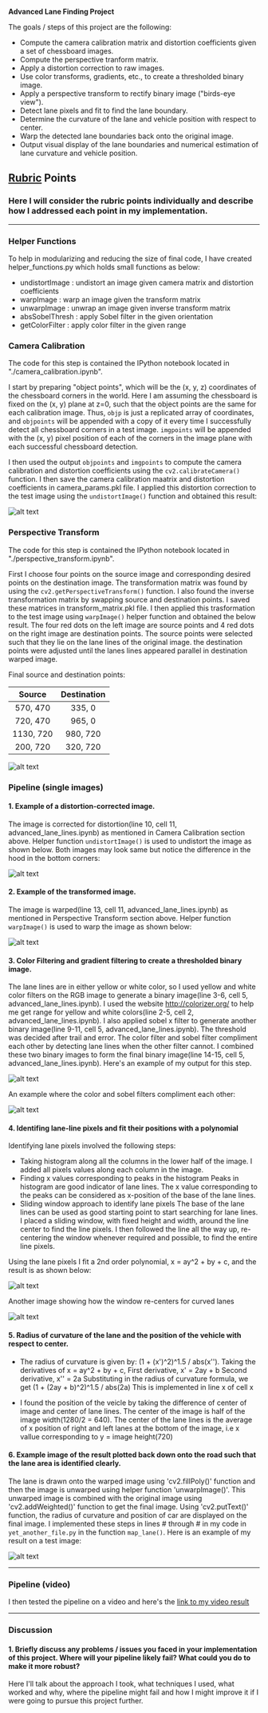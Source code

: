 **Advanced Lane Finding Project**

The goals / steps of this project are the following:

* Compute the camera calibration matrix and distortion coefficients given a set of chessboard images.
* Compute the perspective tranform matrix.
* Apply a distortion correction to raw images.
* Use color transforms, gradients, etc., to create a thresholded binary image.
* Apply a perspective transform to rectify binary image ("birds-eye view").
* Detect lane pixels and fit to find the lane boundary.
* Determine the curvature of the lane and vehicle position with respect to center.
* Warp the detected lane boundaries back onto the original image.
* Output visual display of the lane boundaries and numerical estimation of lane curvature and vehicle position.

[//]: # (Image References)

[image1]: ./results/undistorted.jpg "Undistorted"
[image2]: ./results/warped.jpg "Warped"
[image3]: ./results/undistorted_lane_image.jpg "Undistorted Lane Image"
[image4]: ./results/warped_lane_image.jpg "Warped Lane Image"
[image5]: ./results/lane_filter_1.jpg "Lane Filter 1"
[image6]: ./results/lane_filter_2.jpg "Lane Filter 2"
[image7]: ./results/finding_lane_pixels_1.jpg "Finding Lane Pixels 1"
[image8]: ./results/finding_lane_pixels_2.jpg "Finding Lane Pixels 2"
[image9]: ./results/final_image.jpg "Final Image"
[video1]: ./project_video_output.mp4 "Video"

## [Rubric](https://review.udacity.com/#!/rubrics/571/view) Points

### Here I will consider the rubric points individually and describe how I addressed each point in my implementation.  

---
### Helper Functions

To help in modularizing and reducing the size of final code, I have created helper_functions.py which holds small functions as below:
* undistortImage : undistort an image given camera matrix and distortion coefficients
* warpImage : warp an image given the transform matrix
* unwarpImage : unwrap an image given inverse transform matrix
* absSobelThresh : apply Sobel filter in the given orientation
* getColorFilter : apply color filter in the given range

### Camera Calibration

The code for this step is contained the IPython notebook located in "./camera_calibration.ipynb".

I start by preparing "object points", which will be the (x, y, z) coordinates of the chessboard corners in the world. Here I am assuming the chessboard is fixed on the (x, y) plane at z=0, such that the object points are the same for each calibration image.  Thus, `objp` is just a replicated array of coordinates, and `objpoints` will be appended with a copy of it every time I successfully detect all chessboard corners in a test image.  `imgpoints` will be appended with the (x, y) pixel position of each of the corners in the image plane with each successful chessboard detection.  

I then used the output `objpoints` and `imgpoints` to compute the camera calibration and distortion coefficients using the `cv2.calibrateCamera()` function.  I then save the camera calibration maatrix and distortion coefficients in camera_params.pkl file. I applied this distortion correction to the test image using the `undistortImage()` function and obtained this result: 

![alt text][image1]

### Perspective Transform

The code for this step is contained the IPython notebook located in "./perspective_transform.ipynb".

First I choose four points on the source image and corresponding desired points on the destination image. The transformation matrix was found by using the `cv2.getPerspectiveTransform()` function. I also found the inverse transformation matrix by swapping source and destination points. I saved these matrices in transform_matrix.pkl file. I then applied this trasformation to the test image using `warpImage()` helper function and obtained the below result. The four red dots on the left image are source points and 4 red dots on the right image are destination points. The source points were selected such that they lie on the lane lines of the original image. the destination points were adjusted until the lanes lines appeared parallel in destination warped image. 

Final source and destination points:

| Source        | Destination   | 
|:-------------:|:-------------:| 
| 570, 470      | 335, 0        | 
| 720, 470      | 965, 0        |
| 1130, 720     | 980, 720      |
| 200, 720      | 320, 720      |

![alt text][image2]

### Pipeline (single images)

#### 1. Example of a distortion-corrected image.

The image is corrected for distortion(line 10, cell 11, advanced_lane_lines.ipynb) as mentioned in  Camera Calibration section above. Helper function `undistortImage()` is used to undistort the image as shown below. Both images may look same but notice the difference in the hood in the bottom corners:

![alt text][image3]

#### 2. Example of the transformed image.

The image is warped(line 13, cell 11, advanced_lane_lines.ipynb) as mentioned in Perspective Transform section above. Helper function `warpImage()` is used to warp the image as shown below:

![alt text][image4]

#### 3. Color Filtering and gradient filtering to create a thresholded binary image.

The lane lines are in either yellow or white color, so I used yellow and white color filters on the RGB image to generate a binary image(line 3-6, cell 5, advanced_lane_lines.ipynb). I used the website http://colorizer.org/ to help me get range for yellow and white colors(line 2-5, cell 2, advanced_lane_lines.ipynb). I also applied sobel x filter to generate another binary image(line 9-11, cell 5, advanced_lane_lines.ipynb). The threshold was decided after trail and error. The color filter and sobel filter compliment each other by detecting lane lines when the other filter cannot. I combined these two binary images to form the final binary image(line 14-15, cell 5, advanced_lane_lines.ipynb). Here's an example of my output for this step.

![alt text][image5]

An example where the color and sobel filters compliment each other:

![alt text][image6]

#### 4. Identifing lane-line pixels and fit their positions with a polynomial

Identifying lane pixels involved the following steps:
* Taking histogram along all the columns in the lower half of the image.
  I added all pixels values along each column in the image. 
* Finding x values corresponding to peaks in the histogram
  Peaks in histogram are good indicator of lane lines. The x value corresponding to the peaks can be considered as x-position of the base of the lane lines.
* Sliding window approach to identify lane pixels
  The base of the lane lines can be used as good starting point to start searching for lane lines. I placed a sliding window, with fixed height and width, around the line center to find the line pixels. I then followed the line all the way up, re-centering the window whenever required and possible, to find the entire line pixels. 
  
Using the lane pixels I fit a 2nd order polynomial, x = ay^2 + by + c, and the result is as shown below:

![alt text][image7]

Another image showing how the window re-centers for curved lanes

![alt text][image8]

#### 5. Radius of curvature of the lane and the position of the vehicle with respect to center.

* The radius of curvature is given by: (1 + (x')^2)^1.5 / abs(x''). Taking the derivatives of x = ay^2 + by + c, 
  First derivative, x' = 2ay + b
  Second derivative, x'' = 2a
  Substituting in the radius of curvature formula, we get (1 + (2ay + b)^2)^1.5 / abs(2a)
  This is implemented in line x of cell x

* I found the position of the veicle by taking the difference of center of image and center of lane lines. The center of the image is half of the image width(1280/2 = 640). The center of the lane lines is the average of x position of right and left lanes at the bottom of the image, i.e x vallue corresponding to y = image height(720)

#### 6. Example image of the result plotted back down onto the road such that the lane area is identified clearly.

The lane is drawn onto the warped image using 'cv2.fillPoly()' function and then the image is unwarped using helper function 'unwarpImage()'. This unwarped image is combined with the original image using 'cv2.addWeighted()' function to get the final image. Using 'cv2.putText()' function, the radius of curvature and position of car are displayed on the final image. I implemented these steps in lines # through # in my code in `yet_another_file.py` in the function `map_lane()`.  Here is an example of my result on a test image:

![alt text][image9]

---

### Pipeline (video)

I then tested the pipeline on a video and here's the [link to my video result](./project_video_output.mp4)

---

### Discussion

#### 1. Briefly discuss any problems / issues you faced in your implementation of this project.  Where will your pipeline likely fail?  What could you do to make it more robust?

Here I'll talk about the approach I took, what techniques I used, what worked and why, where the pipeline might fail and how I might improve it if I were going to pursue this project further.  
